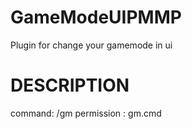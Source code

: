 # GameModeUIPMMP
Plugin for change your gamemode in ui


# DESCRIPTION

command: /gm
permission : gm.cmd
